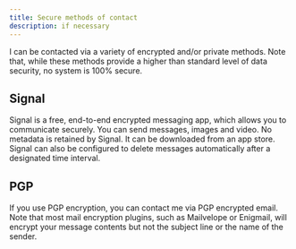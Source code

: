 ```yaml
---
title: Secure methods of contact
description: if necessary
---
```


I can be contacted via a variety of encrypted and/or private methods. Note that, while these methods provide a higher than standard level of data security, no system is 100% secure.

## Signal

Signal is a free, end-to-end encrypted messaging app, which allows you to communicate securely. You can send messages, images and video. No metadata is retained by Signal. It can be downloaded from an app store. Signal can also be configured to delete messages automatically after a designated time interval.

## PGP

If you use PGP encryption, you can contact me via PGP encrypted email. Note that most mail encryption plugins, such as Mailvelope or Enigmail, will encrypt your message contents but not the subject line or the name of the sender.
